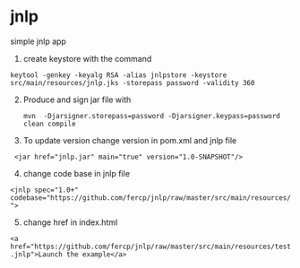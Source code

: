# jnlp
simple jnlp app

1. create keystore with the command

  ``keytool -genkey -keyalg RSA -alias jnlpstore -keystore src/main/resources/jnlp.jks -storepass password -validity 360``

2. Produce and sign jar file with

   ``mvn  -Djarsigner.storepass=password -Djarsigner.keypass=password clean compile``
   
3. To update version change version in pom.xml and jnlp file

``
    <jar href="jnlp.jar" main="true" version="1.0-SNAPSHOT"/>``
    
4. change code base in jnlp file

``
<jnlp spec="1.0+"
      codebase="https://github.com/fercp/jnlp/raw/master/src/main/resources/">    
``

5. change href in index.html

``
<a href="https://github.com/fercp/jnlp/raw/master/src/main/resources/test.jnlp">Launch the example</a>
``
      
      
    
